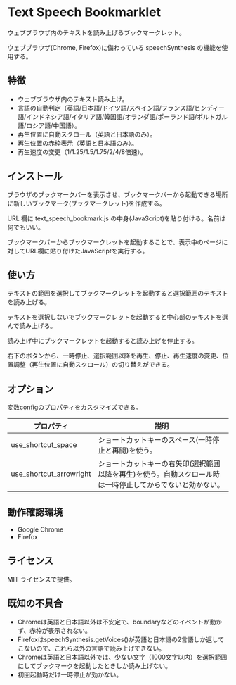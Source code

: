 # Text Speech Bookmarklet

ウェブブラウザ内のテキストを読み上げるブックマークレット。

ウェブブラウザ(Chrome, Firefox)に備わっている speechSynthesis の機能を使用する。

## 特徴

- ウェブブラウザ内のテキスト読み上げ。
- 言語の自動判定（英語/日本語/ドイツ語/スペイン語/フランス語/ヒンディー語/インドネシア語/イタリア語/韓国語/オランダ語/ポーランド語/ポルトガル語/ロシア語/中国語）。
- 再生位置に自動スクロール（英語と日本語のみ）。
- 再生位置の赤枠表示（英語と日本語のみ）。
- 再生速度の変更（1/1.25/1.5/1.75/2/4/8倍速）。

## インストール

ブラウザのブックマークバーを表示させ、ブックマークバーから起動できる場所に新しいブックマーク(ブックマークレット)を作成する。

URL 欄に text_speech_bookmark.js の中身(JavaScript)を貼り付ける。名前は何でもいい。

ブックマークバーからブックマークレットを起動することで、表示中のページに対してURL欄に貼り付けたJavaScriptを実行する。

## 使い方

テキストの範囲を選択してブックマークレットを起動すると選択範囲のテキストを読み上げる。

テキストを選択しないでブックマークレットを起動すると中心部のテキストを選んで読み上げる。

読み上げ中にブックマークレットを起動すると読み上げを停止する。

右下のボタンから、一時停止、選択範囲以降を再生、停止、再生速度の変更、位置調整（再生位置に自動スクロール）の切り替えができる。

## オプション

変数configのプロパティをカスタマイズできる。

| プロパティ              | 説明                                                         |
| ----------------------- | ------------------------------------------------------------ |
| use_shortcut_space      | ショートカットキーのスペース(一時停止と再開)を使う。         |
| use_shortcut_arrowright | ショートカットキーの右矢印(選択範囲以降を再生)を使う。自動スクロール時は一時停止してからでないと効かない。 |


## 動作確認環境

- Google Chrome
- Firefox

## ライセンス

MIT ライセンスで提供。

## 既知の不具合

- Chromeは英語と日本語以外は不安定で、boundaryなどのイベントが動かず、赤枠が表示されない。
- FirefoxはspeechSynthesis.getVoices()が英語と日本語の2言語しか返してこないので、これら以外の言語で読み上げできない。
- Chromeは英語と日本語以外では、少ない文字（1000文字以内）を選択範囲にしてブックマークを起動したときしか読み上げない。
- 初回起動時だけ一時停止が効かない。
